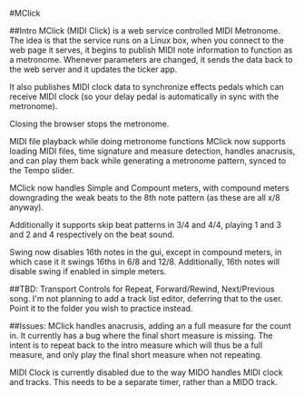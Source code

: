 #MClick

##Intro
MClick (MIDI Click) is a web service controlled MIDI Metronome. 
The idea is that the service runs on a Linux box, when you connect to the web page it serves, 
it begins to publish MIDI note information to function as a metronome. Whenever parameters are
changed, it sends the data back to the web server and it updates the ticker app.

It also publishes MIDI clock data to synchronize effects pedals which can receive MIDI clock
(so your delay pedal is automatically in sync with the metronome). 

Closing the browser stops the metronome.

MIDI file playback while doing metronome functions
MClick now supports loading MIDI files, time signature and measure detection, handles anacrusis, and
can play them back while generating a metronome pattern, synced to the Tempo slider.

MClick now handles Simple and Compount meters, with compound meters downgrading the weak beats to 
the 8th note pattern (as these are all x/8 anyway).

Additionally it supports skip beat patterns in 3/4 and 4/4, playing 1 and 3 and 2 and 4 respectively 
on the beat sound.

Swing now disables 16th notes in the gui, except in compound meters, in which case it it swings 16ths in
6/8 and 12/8. Additionally, 16th notes will disable swing if enabled in simple meters. 

##TBD:
Transport Controls for Repeat, Forward/Rewind, Next/Previous song. I'm not planning to add a track list editor,
deferring that to the user. Point it to the folder you wish to practice instead.

##Issues:
MClick handles anacrusis, adding an a full measure for the count in. It currently has a bug where the final short
measure is missing. The intent is to repeat back to the intro measure which will thus be a full measure, and only
play the final short measure when not repeating. 

MIDI Clock is currently disabled due to the way MIDO handles MIDI clock and tracks. This needs to be a separate timer,
rather than a MIDO track.
